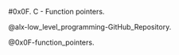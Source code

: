 #0x0F. C - Function pointers.

@alx-low_level_programming-GitHub_Repository. 

@0x0F-function_pointers.

